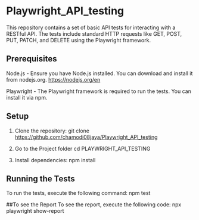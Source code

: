 # Playwright_API_testing
This repository contains a set of basic API tests for interacting with a RESTful API. The tests include standard HTTP requests like GET, POST, PUT, PATCH, and DELETE using the Playwright framework.

## Prerequisites
Node.js - Ensure you have Node.js installed. You can download and install it from nodejs.org. https://nodejs.org/en

Playwright - The Playwright framework is required to run the tests. You can install it via npm.

## Setup
1. Clone the repository:
git clone https://github.com/chamodi08jaya/Playwright_API_testing

2. Go to the Project folder
cd PLAYWRIGHT_API_TESTING

3. Install dependencies:
npm install

## Running the Tests
To run the tests, execute the following command:
npm test

##To see the Report
To see the report, execute the following code:
npx playwright show-report

